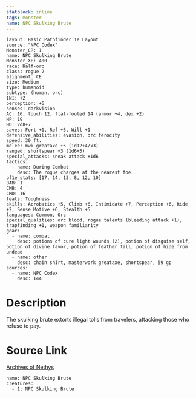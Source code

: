 ```yaml
---
statblock: inline
tags: monster
name: NPC Skulking Brute
---
```

```statblock
layout: Basic Pathfinder 1e Layout
source: "NPC Codex"
Monster_CR: 1
name: NPC Skulking Brute
Monster_XP: 400
race: Half-orc
class: rogue 2
alignment: CE
size: Medium
type: humanoid
subtype: (human, orc)
INI: +2
perception: +6
senses: darkvision
AC: 16, touch 12, flat-footed 14 (armor +4, dex +2)
HP: 19
HD: 2d8+7
saves: Fort +1, Ref +5, Will +1
defensive_abilities: evasion, orc ferocity
speed: 30 ft.
melee: mwk greataxe +5 (1d12+4/x3)
ranged: shortspear +3 (1d6+3)
special_attacks: sneak attack +1d6
tactics:
  - name: During Combat
    desc: The rogue charges at the nearest foe.
pf1e_stats: [17, 14, 13, 8, 12, 10]
BAB: 1
CMB: 4
CMD: 16
feats: Toughness
skills: Acrobatics +5, Climb +6, Intimidate +7, Perception +6, Ride +2, Sense Motive +6, Stealth +5
languages: Common, Orc
special_qualities: orc blood, rogue talents (bleeding attack +1), trapfinding +1, weapon familiarity
gear:
  - name: combat
    desc: potions of cure light wounds (2), potion of disguise self, potion of divine favor, potion of feather fall, potion of hide from undead
  - name: other
    desc: chain shirt, masterwork greataxe, shortspear, 59 gp
sources:
  - name: NPC Codex
    desc: 144
```
# Description
The skulking brute extorts illegal tolls from travelers, attacking those who refuse to pay.
# Source Link
[Archives of Nethys](https://aonprd.com/NPCDisplay.aspx?ItemName=Skulking%20Brute)
```encounter-table
name: NPC Skulking Brute
creatures:
  - 1: NPC Skulking Brute
```
